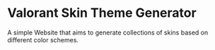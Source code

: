 # Valorant Skin Theme Generator

A simple Website that aims to generate collections of skins based on different color schemes.